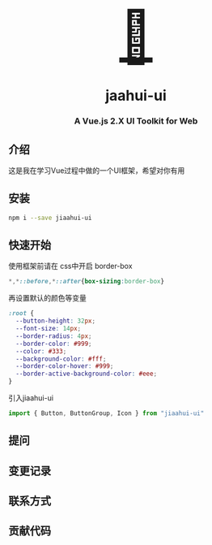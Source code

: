  
 <p align="center">
  <a href="">
    <a href="" style="font-size:100px" >
      🛴
    </a>
  </a>
</p>
<h1 align="center">jaahui-ui</h1>

<h3 align="center">A Vue.js 2.X UI Toolkit for Web</h3>

## 介绍
这是我在学习Vue过程中做的一个UI框架，希望对你有用

## 安装
```bash
npm i --save jiaahui-ui
```
## 快速开始
使用框架前请在 css中开启 border-box
```css
*,*::before,*::after{box-sizing:border-box}
```
再设置默认的颜色等变量
```css
:root {
  --button-height: 32px;
  --font-size: 14px;
  --border-radius: 4px;
  --border-color: #999;
  --color: #333;
  --background-color: #fff;
  --border-color-hover: #999;
  --border-active-background-color: #eee;
}
```
引入jiaahui-ui
```js
import { Button, ButtonGroup, Icon } from "jiaahui-ui"
```
## 提问

## 变更记录

## 联系方式

## 贡献代码
